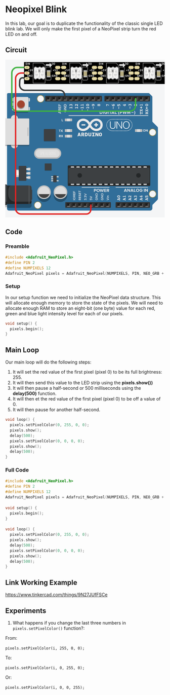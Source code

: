 # Neopixel Blink
In this lab, our goal is to duplicate the functionality of the classic single LED blink lab.  We will only make the first pixel of a NeoPixel strip turn the red LED on and off.

## Circuit

![Tinkercad Circuit](./img/led-strip-circuit.png)

## Code

### Preamble

```C
#include <Adafruit_NeoPixel.h>
#define PIN 2
#define NUMPIXELS 12
Adafruit_NeoPixel pixels = Adafruit_NeoPixel(NUMPIXELS, PIN, NEO_GRB + NEO_KHZ800);
```

### Setup
In our setup function we need to initialize the NeoPixel data structure.  This will allocate enough memory to store the state of the pixels.  We will need to allocate enough RAM to store an eight-bit (one byte) value for each red, green and blue light intensity level for each of our pixels.

```C
void setup() {
  pixels.begin();
}
```

## Main Loop
Our main loop will do the following steps:

1. It will set the red value of the first pixel (pixel 0) to be its full brightness: 255.
2. It will then send this value to the LED strip using the **pixels.show())**
3. It will then pause a half-second or 500 milliseconds using the **delay(500)** function.
4. It will then et the red value of the first pixel (pixel 0) to be off a value of 0.
5. It will then pause for another half-second.

```C
void loop() {
  pixels.setPixelColor(0, 255, 0, 0);
  pixels.show();
  delay(500);
  pixels.setPixelColor(0, 0, 0, 0);
  pixels.show();
  delay(500);
}
```

### Full Code
```C
#include <Adafruit_NeoPixel.h>
#define PIN 2
#define NUMPIXELS 12
Adafruit_NeoPixel pixels = Adafruit_NeoPixel(NUMPIXELS, PIN, NEO_GRB + NEO_KHZ800);

void setup() {
  pixels.begin();
}

void loop() {
  pixels.setPixelColor(0, 255, 0, 0);
  pixels.show();
  delay(500);
  pixels.setPixelColor(0, 0, 0, 0);
  pixels.show();
  delay(500);
}
```

## Link Working Example
https://www.tinkercad.com/things/9N27JUfFSCe

## Experiments

1. What happens if you change the last three numbers in ```pixels.setPixelColor()``` function?:

From:

 ```pixels.setPixelColor(i, 255, 0, 0);```

 To:

 ```pixels.setPixelColor(i, 0, 255, 0);```
 
 Or:
 
 ```pixels.setPixelColor(i, 0, 0, 255);```
